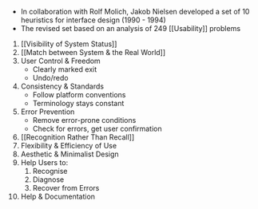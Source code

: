 - In collaboration with Rolf Molich, Jakob Nielsen developed a set of 10 heuristics for interface design (1990 - 1994)
- The revised set based on an analysis of 249 [[Usability]] problems

1. [[Visibility of System Status]]
2. [[Match between System & the Real World]]
3. User Control & Freedom
	- Clearly marked exit
	- Undo/redo
4. Consistency & Standards
	- Follow platform conventions
	- Terminology stays constant
5. Error Prevention
	- Remove error-prone conditions
	- Check for errors, get user confirmation
6. [[Recognition Rather Than Recall]]
7. Flexibility & Efficiency of Use
8. Aesthetic & Minimalist Design
9. Help Users to:
	1. Recognise
	2. Diagnose
	3. Recover from Errors
10. Help & Documentation
